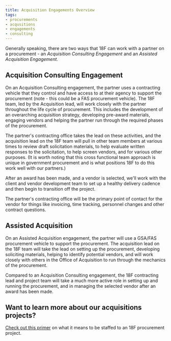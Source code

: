 ```yaml
---
title: Acquisition Engagements Overview
tags:
- procurements
- acqusitions
- engagements
- consulting
---
```


Generally speaking, there are two ways that 18F can work with a partner on a procurement - an *Acquisition Consulting Engagement* and an *Assisted Acquisition Engagement*.

## Acquisition Consulting Engagement

On an Acquisition Consulting engagement, the partner uses a contracting vehicle that they control and have access to at their agency to support the procurement (note - this could be a FAS procurement vehicle). The 18F team, led by the Acquisition lead, will work closely with the partner throughout the life cycle of procurement.  This includes the development of an overarching acquisition strategy, developing pre-award materials, engaging vendors and helping the partner run through the required phases of the procurement.

The partner's contracting office takes the lead on these activities, and the acquisition lead on the 18F team will pull in other team members at various times to review draft solicitation materials, to help evaluate written responses to the solicitation, to help screen vendors, and for various other purposes. (It is worth noting that this cross functional team approach is unique in government procurement and is what positions 18F to do this work well with our partners.)

After an award has been made, and a vendor is selected, we'll work with the client and vendor development team to set up a healthy delivery cadence and then begin to transition off the project.

The partner's contracting office will be the primary point of contact for the vendor for things like invoicing, time tracking, personnel changes and other contract questions.

## Assisted Acquisition

On an Assisted Acquisition engagement, the partner will use a GSA/FAS procurement vehicle to support the procurement. The acquisition lead on the 18F team will take the lead on setting up the procurement, developing soliciting materials, helping to identify potential vendors, and will work closely with others in the Office of Acquisition to run through the mechanics of the procurement.

Compared to an Acquisition Consulting engagement, the 18F contracting lead and project team will take a much more active role in setting up and running the procurement, and in managing the selected vendor after an award has been made.

## Want to learn more about our acquisitions projects?

[Check out this primer]({{site.baseurl}}/acquisition-engagements-staffing/) on what it means to be staffed to an 18F procurement project.
